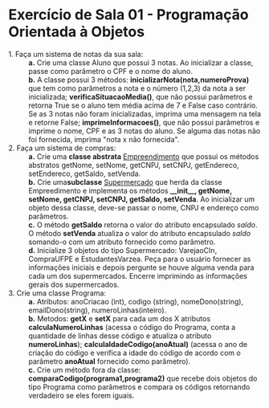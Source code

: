# Exercício de Sala 01 - Programação Orientada à Objetos
<dl>
    <dt>1. Faça um sistema de notas da sua sala:</dt>
        <dd>
            <strong>a.</strong> Crie uma classe Aluno que possui 3 notas. Ao inicializar a classe, passe como parâmetro o CPF e o nome do aluno.
        </dd>
        <dd>
            <strong>b.</strong> A classe possui 3 métodos: <strong>inicializarNota(nota,numeroProva)</strong> que tem como parâmetros a nota e o número (1,2,3) da nota a ser inicializada; <strong>verificaSituacaoMedia()</strong>, que não possui parâmetros e retorna True se o aluno tem média acima de 7 e False caso contrário. Se as 3 notas não foram inicializadas, imprima uma mensagem na tela e retorne False; <strong>imprimeInformacoes()</strong>, que não possui parâmetros e imprime o nome, CPF e as 3 notas do aluno. Se alguma das notas não foi fornecida, imprima "nota x não fornecida".
        </dd>
    <dt>2. Faça um sistema de compras:</dt>
        <dd>
            <strong>a.</strong> Crie uma <strong>classe abstrata</strong> <u>Empreendimento</u> que possui os métodos abstratos getNome, setNome, getCNPJ, setCNPJ, getEndereco, setEndereco, getSaldo, setVenda.
        </dd>
        <dd>
            <strong>b.</strong> Crie uma<strong>subclasse</strong> <u>Supermercado</u> que herda da classe Empreedimento e implementa os métodos <strong>__init__, getNome, setNome, getCNPJ, setCNPJ, getSaldo, setVenda</strong>. Ao inicializar um objeto dessa classe, deve-se passar o nome, CNPJ e endereço como parâmetros.
        </dd>
        <dd>
            <strong>c.</strong> O método <strong>getSaldo</strong> retorna o valor do atributo encapsulado <i>saldo</i>. O método <strong>setVenda</strong> atualiza o valor do atributo encapsulado <i>saldo</i> somando-o com um atributo fornecido como parâmetro.
        </dd>
        <dd>
            <strong>d.</strong> Inicialize 3 objetos do tipo Supermercado: VarejaoCIn, CompraUFPE e EstudantesVarzea. Peça para o usuário fornecer as informações iniciais e depois pergunte se houve alguma venda para cada um dos supermercados. Encerre imprimindo as informações gerais dos supermercados.
        </dd>
    <dt>3. Crie uma classe Programa:</dt>
        <dd>
            <strong>a.</strong> Atributos: anoCriacao (int), codigo (string), nomeDono(string),       emailDono(string), numeroLinhas(inteiro).           
        </dd>
        <dd>
            <strong>b.</strong> Metodos: <strong>getX</strong> e <strong>setX</strong> para cada um dos X atributos <strong>calculaNumeroLinhas</strong> (acessa o código do Programa, conta a quantidade de linhas desse código e atualiza o atributo <strong>numeroLinhas</strong>);              <strong>calculaIdadeCodigo(anoAtual)</strong> (acessa o ano de criação do código e verifica a idade do código de acordo com o parâmetro <strong>anoAtual</strong> fornecido como parâmetro). 
        </dd>
        <dd>
            <strong>c.</strong> Crie um método fora da classe: <strong>comparaCodigo(programa1,programa2)</strong> que recebe dois objetos do tipo Programa como parâmetros e compara os códigos retornando verdadeiro se eles forem iguais.
        </dd>
</dl>
